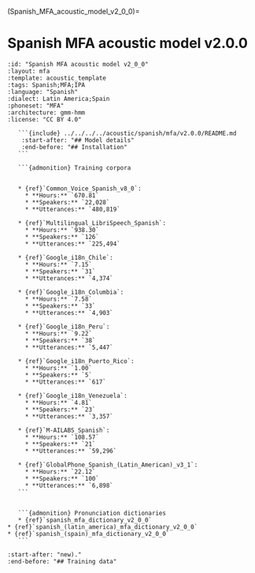 
(Spanish_MFA_acoustic_model_v2_0_0)=
# Spanish MFA acoustic model v2.0.0

``````{acoustic} Spanish MFA acoustic model v2.0.0
:id: "Spanish MFA acoustic model v2_0_0"
:layout: mfa
:template: acoustic_template
:tags: Spanish;MFA;IPA
:language: "Spanish"
:dialect: Latin America;Spain
:phoneset: "MFA"
:architecture: gmm-hmm
:license: "CC BY 4.0"

   ```{include} ../../../../acoustic/spanish/mfa/v2.0.0/README.md
    :start-after: "## Model details"
    :end-before: "## Installation"
   ```

   ```{admonition} Training corpora


   * {ref}`Common_Voice_Spanish_v8_0`:
     * **Hours:** `670.81`
     * **Speakers:** `22,028`
     * **Utterances:** `480,819`

   * {ref}`Multilingual_LibriSpeech_Spanish`:
     * **Hours:** `938.30`
     * **Speakers:** `126`
     * **Utterances:** `225,494`

   * {ref}`Google_i18n_Chile`:
     * **Hours:** `7.15`
     * **Speakers:** `31`
     * **Utterances:** `4,374`

   * {ref}`Google_i18n_Columbia`:
     * **Hours:** `7.58`
     * **Speakers:** `33`
     * **Utterances:** `4,903`

   * {ref}`Google_i18n_Peru`:
     * **Hours:** `9.22`
     * **Speakers:** `38`
     * **Utterances:** `5,447`

   * {ref}`Google_i18n_Puerto_Rico`:
     * **Hours:** `1.00`
     * **Speakers:** `5`
     * **Utterances:** `617`

   * {ref}`Google_i18n_Venezuela`:
     * **Hours:** `4.81`
     * **Speakers:** `23`
     * **Utterances:** `3,357`

   * {ref}`M-AILABS_Spanish`:
     * **Hours:** `108.57`
     * **Speakers:** `21`
     * **Utterances:** `59,296`

   * {ref}`GlobalPhone_Spanish_(Latin_American)_v3_1`:
     * **Hours:** `22.12`
     * **Speakers:** `100`
     * **Utterances:** `6,898`
   ```


   ```{admonition} Pronunciation dictionaries
   * {ref}`spanish_mfa_dictionary_v2_0_0`
* {ref}`spanish_(latin_america)_mfa_dictionary_v2_0_0`
* {ref}`spanish_(spain)_mfa_dictionary_v2_0_0`
   ```
``````

```{include} ../../../../acoustic/spanish/mfa/v2.0.0/README.md
:start-after: "new)."
:end-before: "## Training data"
```
